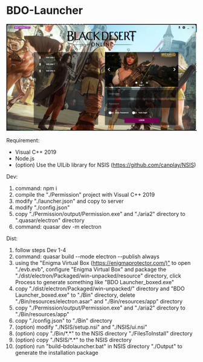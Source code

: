 # BDO-Launcher

![Image text](https://github.com/canplay/BDO-Launcher/blob/master/preview.png)

Requirement:

- Visual C++ 2019
- Node.js
- (option) Use the UILib library for NSIS (<https://github.com/canplay/NSIS>)

Dev:

1. command: npm i
2. compile the "./Permission" project with Visual C++ 2019
3. modify "./launcher.json" and copy to server
4. modify "./config.json"
5. copy "./Permission/output/Permission.exe" and "./aria2" directory to ".quasar/electron" directory
6. command: quasar dev -m electron

Dist:

1. follow steps Dev 1-4
2. command: quasar build --mode electron --publish always
3. using the "Enigma Virtual Box (<https://enigmaprotector.com/)"> to open "./evb.evb", configure "Enigma Virtual Box" and package the "./dist/electron/Packaged/win-unpacked/resource" directory, click Process to generate something like "BDO Launcher_boxed.exe"
4. copy "./dist/electron/Packaged/win-unpacked/" directory and "BDO Launcher_boxed.exe" to "./Bin" directory, delete "./Bin/resources/electron.asar" and "./Bin/resources/app" directory
5. copy "./Permission/output/Permission.exe" and "./aria2" directory to "./Bin/resources/app"
6. copy "./config.json" to "./Bin" directory
7. (option) modify "./NSIS/setup.nsi" and "./NSIS/ui.nsi"
8. (option) copy "./Bin/\*.\*" to the NSIS directory "./FilesToInstall" directory
9. (option) copy "./NSIS/\*.\*" to the NSIS directory
10. (option) run "build-bdolauncher.bat" in NSIS directory "./Output" to generate the installation package
